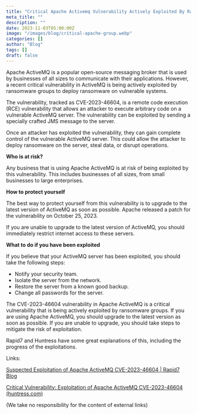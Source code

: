 ```yaml
---
title: "Critical Apache Activemq Vulnerability Actively Exploited By Ransomware Groups"
meta_title: ""
description: ""
date: 2023-11-03T05:00:00Z
image: "/images/blog/critical-apache-group.webp"
categories: []
author: "Blog"
tags: []
draft: false
---
```


Apache ActiveMQ is a popular open-source messaging broker that is used by businesses of all sizes to communicate with their applications. However, a recent critical vulnerability in ActiveMQ is being actively exploited by ransomware groups to deploy ransomware on vulnerable systems.

The vulnerability, tracked as CVE-2023-46604, is a remote code execution (RCE) vulnerability that allows an attacker to execute arbitrary code on a vulnerable ActiveMQ server. The vulnerability can be exploited by sending a specially crafted JMS message to the server.

Once an attacker has exploited the vulnerability, they can gain complete control of the vulnerable ActiveMQ server. This could allow the attacker to deploy ransomware on the server, steal data, or disrupt operations.

**Who is at risk?**

Any business that is using Apache ActiveMQ is at risk of being exploited by this vulnerability. This includes businesses of all sizes, from small businesses to large enterprises.

**How to protect yourself**

The best way to protect yourself from this vulnerability is to upgrade to the latest version of ActiveMQ as soon as possible. Apache released a patch for the vulnerability on October 25, 2023.

If you are unable to upgrade to the latest version of ActiveMQ, you should immediately restrict internet access to these servers.

**What to do if you have been exploited**

If you believe that your ActiveMQ server has been exploited, you should take the following steps:

- Notify your security team.
- Isolate the server from the network.
- Restore the server from a known good backup.
- Change all passwords for the server.

The CVE-2023-46604 vulnerability in Apache ActiveMQ is a critical vulnerability that is being actively exploited by ransomware groups. If you are using Apache ActiveMQ, you should upgrade to the latest version as soon as possible. If you are unable to upgrade, you should take steps to mitigate the risk of exploitation.

Rapid7 and Huntress have some great explanations of this, including the progress of the exploitations.

Links:

[Suspected Exploitation of Apache ActiveMQ CVE-2023-46604 | Rapid7 Blog](https://www.rapid7.com/blog/post/2023/11/01/etr-suspected-exploitation-of-apache-activemq-cve-2023-46604/)

[Critical Vulnerability: Exploitation of Apache ActiveMQ CVE-2023-46604 (huntress.com)](https://www.huntress.com/blog/critical-vulnerability-exploitation-of-apache-activemq-cve-2023-46604)

(We take no responsibility for the content of external links)